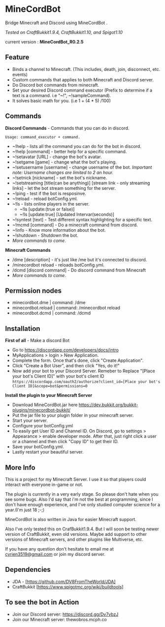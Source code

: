 # MineCordBot
Bridge Minecraft and Discord using MineCordBot .

_Tested on CraftBukkit1.9.4, CraftBukkit1.10, and Spigot1.10_

current version : **MineCordBot_R0.2.5**

## Feature
 * Binds a channel to Minecraft. (This includes, death, join, disconnect, etc. events)
 * Custom commands that applies to both Minecraft and Discord server.
 * Do Discord bot commands from minecraft.
 * Set your desired Discord command executor (Prefix to determine if a text is a command. i.e "~!", ~!sampleCommand).
 * It solves basic math for you. (i.e 1 + (4 * 5) /100)

## Commands
**Discord Commands** - Commands that you can do in discord.

`Usage: command_executor + command.`

 * ~!help - lists all the command you can do for the bot in discord.
 * ~!help [command] - better help for a specific command.
 * ~!setavatar [URL] - change the bot's avatar.
 * ~!setgame [game] - change what the bot's playing.
 * ~!setusername [username] - change username of the bot. _Important note: Username changes are limited to 2 an hour._
 * ~!setnick [nickname] - set the bot's nickname.
 * ~!setstreaming [title(can be anything)] [stream link - only streaming links] - let the bot stream something for the server.
 * ~!ping - test if the bot is resposinve.
 * ~!reload - reload botConfig.yml.
 * ~!ls - lists online players in the server.
      - ~!ls [update:(true or false)]
      - ~!ls [update:true] [Updated Intervar(seconds)]
 * ~!syntest [text] - Test different syntax highlighting for a specific text.
 * ~!mcmd [command] - Do a minecraft command from discord.
 * ~!info - Know more information about the bot.
 * ~!shutdown - Shutdown the bot.
 * _More commands to come_.

**Minecraft Commands**
 * /dme [description] - it's just like /me but it's connected to discord.
 * /minecordbot reload - reloads botConfig.yml.
 * /dcmd [discord command] - Do discord command from Minecraft
 * _More commands to come_.

## Permission nodes
 * minecordbot.dme    | command: /dme
 * minecordbot.reload | command: /minecordbot reload
 * minecordbot.dcmd   | command: /dcmd

## Installation
**First of all** - Make a discord Bot
 * Go to https://discordapp.com/developers/docs/intro
 * MyApplications > login > New Application.
 * Complete the form. Once that's done, click "Create Application".
 * Click "Create a Bot User", and then click "Yes, do it!"
 * Now add your bot to your Discord Server. Remeber to Replace "[Place your bot's Client ID]" with your bot's client ID
 `https://discordapp.com/oauth2/authorize?client_id=[Place your bot's Client ID]&scope=bot&permissions=0`

**Install the plugin to your Minecraft Server**
 * Download MineCordBot.jar here https://dev.bukkit.org/bukkit-plugins/minecordbot-bukkit/
 * Put the jar file to your plugin folder in your minecraft server.
 * Start your server.
 * Configure your botConfig.yml
 * To easily get User ID and Channel ID. On Discord, go to settings > Appearance > enable developer mode. After that, just right click a user or a channel and then click "Copy ID" to get their ID.
 * Save your botConfig.yml.
 * Lastly restart your beautiful server.
 
## More Info
This is a project for my Minecraft Server. I use it so that players could interact
with everyone in-game or not.

The plugin is currently in a very early stage. So please don't hate when you see some bugs.
Also I'd say that i'm not the best at programming, since I don't have enough experience, and I've only studied computer science for a year.(I'm just 18 ;-;)

MineCordBot is also written in Java for easier Minecraft support.

Also I've only tested this on CrafBukkit1.9.4. But I will soon be testing newer version of CraftBukkit, even old versions.
Maybe add support to other versions of Minecraft servers, and other plugins like Multiverse, etc.

If you have any question don't hesitate to email me at cyrien3519@gmail.com or join my discord server.

## Dependencies
  * JDA - [https://github.com/DV8FromTheWorld/JDA]
  * CraftBukkit [https://www.spigotmc.org/wiki/buildtools]

## To see the bot in Action
  * Join our Discord server: https://discord.gg/Dv7vbzJ
  * Join our Minecraft server: thewobros.mcph.co
